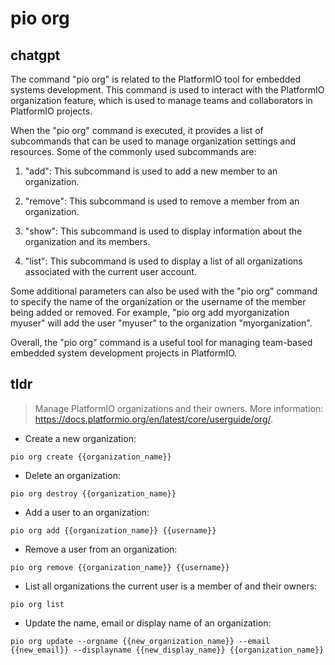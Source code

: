 # pio org 
## chatgpt 
The command "pio org" is related to the PlatformIO tool for embedded systems development. This command is used to interact with the PlatformIO organization feature, which is used to manage teams and collaborators in PlatformIO projects.

When the "pio org" command is executed, it provides a list of subcommands that can be used to manage organization settings and resources. Some of the commonly used subcommands are:

1. "add": This subcommand is used to add a new member to an organization.

2. "remove": This subcommand is used to remove a member from an organization.

3. "show": This subcommand is used to display information about the organization and its members.

4. "list": This subcommand is used to display a list of all organizations associated with the current user account.

Some additional parameters can also be used with the "pio org" command to specify the name of the organization or the username of the member being added or removed. For example, "pio org add myorganization myuser" will add the user "myuser" to the organization "myorganization".

Overall, the "pio org" command is a useful tool for managing team-based embedded system development projects in PlatformIO. 

## tldr 
 
> Manage PlatformIO organizations and their owners.
> More information: <https://docs.platformio.org/en/latest/core/userguide/org/>.

- Create a new organization:

`pio org create {{organization_name}}`

- Delete an organization:

`pio org destroy {{organization_name}}`

- Add a user to an organization:

`pio org add {{organization_name}} {{username}}`

- Remove a user from an organization:

`pio org remove {{organization_name}} {{username}}`

- List all organizations the current user is a member of and their owners:

`pio org list`

- Update the name, email or display name of an organization:

`pio org update --orgname {{new_organization_name}} --email {{new_email}} --displayname {{new_display_name}} {{organization_name}}`
